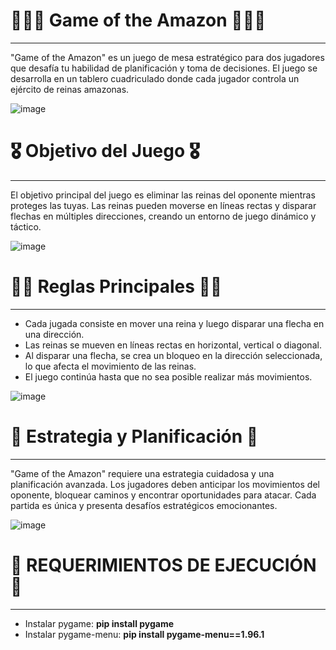 # 👩‍💻🩻 Game of the Amazon 🔐🧑‍💻
<span style="font-size: 24px;"></span>
_____________________________

"Game of the Amazon" es un juego de mesa estratégico para dos jugadores que desafía tu habilidad de planificación y toma de decisiones. El juego se desarrolla en un tablero cuadriculado donde cada jugador controla un ejército de reinas amazonas.

![image](https://github.com/EsteArgen/PROYECTO-T.E.A/assets/101402836/b5fb0585-0bca-4527-8a6b-e5fb0129e0c8)


# 🎖️ Objetivo del Juego 🎖️
<span style="font-size: 24px;"></span>
_____________________________
El objetivo principal del juego es eliminar las reinas del oponente mientras proteges las tuyas. Las reinas pueden moverse en líneas rectas y disparar flechas en múltiples direcciones, creando un entorno de juego dinámico y táctico.

![image](https://github.com/EsteArgen/PROYECTO-T.E.A/assets/101402836/d53c141f-d235-45d4-8d9f-2f8dd2ea2b6b)


# 👮‍♂️ Reglas Principales 👮‍♀️
<span style="font-size: 24px;"></span>
_____________________________

- Cada jugada consiste en mover una reina y luego disparar una flecha en una dirección.
- Las reinas se mueven en líneas rectas en horizontal, vertical o diagonal.
- Al disparar una flecha, se crea un bloqueo en la dirección seleccionada, lo que afecta el movimiento de las reinas.
- El juego continúa hasta que no sea posible realizar más movimientos.

![image](https://github.com/EsteArgen/PROYECTO-T.E.A/assets/101402836/7e808ab1-d721-4ea1-98ca-061b5146fb61)


# 🥷 Estrategia y Planificación 🥷
<span style="font-size: 24px;"></span>
_____________________________________

"Game of the Amazon" requiere una estrategia cuidadosa y una planificación avanzada. Los jugadores deben anticipar los movimientos del oponente, bloquear caminos y encontrar oportunidades para atacar. Cada partida es única y presenta desafíos estratégicos emocionantes.


![image](https://github.com/EsteArgen/PROYECTO-T.E.A/assets/101402836/a78e76e3-1b4a-4b6a-a39c-1aa2dfa4ae57)


# 🚨 REQUERIMIENTOS DE EJECUCIÓN 🚨
<span style="font-size: 24px;"></span>
____________________________________
- Instalar pygame: **pip install pygame**
- Instalar pygame-menu: **pip install pygame-menu==1.96.1**
